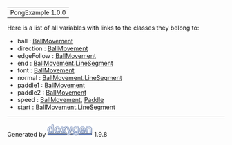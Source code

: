 <div id="top">

<div id="titlearea">

<table data-cellspacing="0" data-cellpadding="0">
<colgroup>
<col style="width: 100%" />
</colgroup>
<tbody>
<tr id="projectrow" class="odd">
<td id="projectalign"><div id="projectname">
PongExample<span id="projectnumber"> 1.0.0</span>
</div></td>
</tr>
</tbody>
</table>

</div>

</div>

<div class="contents">

<div class="textblock">

Here is a list of all variables with links to the classes they belong
to:

</div>

- ball : <a href="class_ball_movement.html#ab2657ddd68ebf02876c11212145fcfdb"
  class="el">BallMovement</a>
- direction : <a href="class_ball_movement.html#ac6a63f2cbb61ce14dda95621177ee843"
  class="el">BallMovement</a>
- edgeFollow : <a href="class_ball_movement.html#aa33416010b3040ac39e7b02bfa7aa95a"
  class="el">BallMovement</a>
- end : <a
  href="struct_ball_movement_1_1_line_segment.html#a69fc40fa8c0df4a8c088a9fdd6c97449"
  class="el">BallMovement.LineSegment</a>
- font : <a href="class_ball_movement.html#a5866f553f594be14a85c88de4fcdf36f"
  class="el">BallMovement</a>
- normal : <a
  href="struct_ball_movement_1_1_line_segment.html#a9c4654ac7f753bf2b97cad21ffc4c04c"
  class="el">BallMovement.LineSegment</a>
- paddle1 : <a href="class_ball_movement.html#afc7bd1ba11daafd6825473d72337f708"
  class="el">BallMovement</a>
- paddle2 : <a href="class_ball_movement.html#ae6fbc952b54fb915ac79385d0a55ecc0"
  class="el">BallMovement</a>
- speed : <a href="class_ball_movement.html#ae5be514e8f3c1b3af767d5a8627c9277"
  class="el">BallMovement</a>,
  <a href="class_paddle.html#a25f7d923692a3ad5c5c394961a847a3a"
  class="el">Paddle</a>
- start : <a
  href="struct_ball_movement_1_1_line_segment.html#ab6925c20f22c7ed443f2a1710866c9e5"
  class="el">BallMovement.LineSegment</a>

</div>

------------------------------------------------------------------------

<span class="small">Generated
by [<img src="doxygen.svg" class="footer" width="104" height="31"
alt="doxygen" />](https://www.doxygen.org/index.html) 1.9.8</span>
